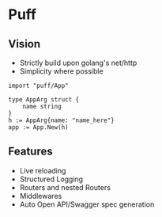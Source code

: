 # Puff

## Vision

- Strictly build upon golang's net/http
- Simplicity where possible

```golang
import "puff/App"

type AppArg struct {
    name string
}
h := AppArg{name: "name_here"}
app := App.New(h)

```

## Features

- Live reloading
- Structured Logging
- Routers and nested Routers
- Middlewares
- Auto Open API/Swagger spec generation
